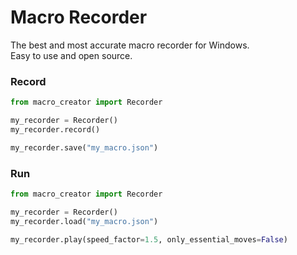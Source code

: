 # Macro Recorder

The best and most accurate macro recorder for Windows.\
Easy to use and open source.

### Record
```python
from macro_creator import Recorder

my_recorder = Recorder()
my_recorder.record()

my_recorder.save("my_macro.json")
```

### Run
```python
from macro_creator import Recorder

my_recorder = Recorder()
my_recorder.load("my_macro.json")

my_recorder.play(speed_factor=1.5, only_essential_moves=False)
```